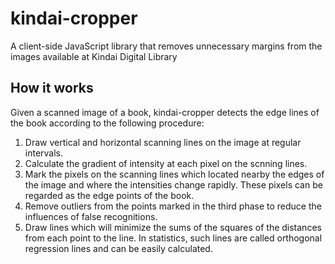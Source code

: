 # kindai-cropper
A client-side JavaScript library that removes unnecessary margins from the images available at Kindai Digital Library 

## How it works
Given a scanned image of a book, kindai-cropper detects the edge lines of the book according to the following procedure:

1. Draw vertical and horizontal scanning lines on the image at regular intervals.
2. Calculate the gradient of intensity at each pixel on the scnning lines.
3. Mark the pixels on the scanning lines which located nearby the edges of the image and where the intensities change rapidly. These pixels can be regarded as the edge points of the book.
4. Remove outliers from the points marked in the third phase to reduce the influences of false recognitions.
5. Draw lines which will minimize the sums of the squares of the distances from each point to the line. In statistics, such lines are called orthogonal regression lines and can be easily calculated.

